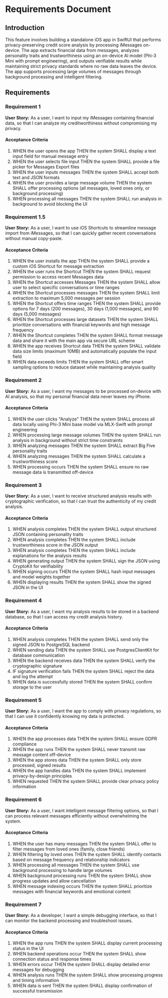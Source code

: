 # Requirements Document

## Introduction

This feature involves building a standalone iOS app in SwiftUI that performs privacy-preserving credit score analysis by processing iMessages on-device. The app extracts financial data from messages, analyzes personality traits and trustworthiness using an on-device AI model (Phi-3 Mini with prompt engineering), and outputs verifiable results while maintaining strict privacy standards where no raw data leaves the device. The app supports processing large volumes of messages through background processing and intelligent filtering.

## Requirements

### Requirement 1

**User Story:** As a user, I want to input my iMessages containing financial data, so that I can analyze my creditworthiness without compromising my privacy.

#### Acceptance Criteria

1. WHEN the user opens the app THEN the system SHALL display a text input field for manual message entry
2. WHEN the user selects file input THEN the system SHALL provide a file picker for Messages Export files
3. WHEN the user inputs messages THEN the system SHALL accept both text and JSON formats
4. WHEN the user provides a large message volume THEN the system SHALL offer processing options (all messages, loved ones only, or background processing)
5. WHEN processing all messages THEN the system SHALL run analysis in background to avoid blocking the UI

### Requirement 1.5

**User Story:** As a user, I want to use iOS Shortcuts to streamline message import from iMessages, so that I can quickly gather recent conversations without manual copy-paste.

#### Acceptance Criteria

1. WHEN the user installs the app THEN the system SHALL provide a custom iOS Shortcut for message extraction
2. WHEN the user runs the Shortcut THEN the system SHALL request permission to access recent Messages data
3. WHEN the Shortcut accesses Messages THEN the system SHALL allow user to select specific conversations or time ranges
4. WHEN the Shortcut processes messages THEN the system SHALL limit extraction to maximum 5,000 messages per session
5. WHEN the Shortcut offers time ranges THEN the system SHALL provide options for 7 days (200 messages), 30 days (1,000 messages), and 90 days (5,000 messages)
6. WHEN the Shortcut processes large datasets THEN the system SHALL prioritize conversations with financial keywords and high message frequency
7. WHEN the Shortcut completes THEN the system SHALL format message data and share it with the main app via secure URL scheme
8. WHEN the app receives Shortcut data THEN the system SHALL validate data size limits (maximum 10MB) and automatically populate the input field
9. WHEN data exceeds limits THEN the system SHALL offer smart sampling options to reduce dataset while maintaining analysis quality

### Requirement 2

**User Story:** As a user, I want my messages to be processed on-device with AI analysis, so that my personal financial data never leaves my iPhone.

#### Acceptance Criteria

1. WHEN the user clicks "Analyze" THEN the system SHALL process all data locally using Phi-3 Mini base model via MLX-Swift with prompt engineering
2. WHEN processing large message volumes THEN the system SHALL run analysis in background without strict time constraints
3. WHEN analyzing messages THEN the system SHALL extract Big Five personality traits
4. WHEN analyzing messages THEN the system SHALL calculate a trustworthiness score
5. WHEN processing occurs THEN the system SHALL ensure no raw message data is transmitted off-device

### Requirement 3

**User Story:** As a user, I want to receive structured analysis results with cryptographic verification, so that I can trust the authenticity of my credit analysis.

#### Acceptance Criteria

1. WHEN analysis completes THEN the system SHALL output structured JSON containing personality traits
2. WHEN analysis completes THEN the system SHALL include trustworthiness score in the JSON output
3. WHEN analysis completes THEN the system SHALL include explanations for the analysis results
4. WHEN generating output THEN the system SHALL sign the JSON using CryptoKit for verifiability
5. WHEN signing occurs THEN the system SHALL hash input messages and model weights together
6. WHEN displaying results THEN the system SHALL show the signed JSON in the UI

### Requirement 4

**User Story:** As a user, I want my analysis results to be stored in a backend database, so that I can access my credit analysis history.

#### Acceptance Criteria

1. WHEN analysis completes THEN the system SHALL send only the signed JSON to PostgreSQL backend
2. WHEN sending data THEN the system SHALL use PostgresClientKit for database communication
3. WHEN the backend receives data THEN the system SHALL verify the cryptographic signature
4. IF signature verification fails THEN the system SHALL reject the data and log the attempt
5. WHEN data is successfully stored THEN the system SHALL confirm storage to the user

### Requirement 5

**User Story:** As a user, I want the app to comply with privacy regulations, so that I can use it confidently knowing my data is protected.

#### Acceptance Criteria

1. WHEN the app processes data THEN the system SHALL ensure GDPR compliance
2. WHEN the app runs THEN the system SHALL never transmit raw message content off-device
3. WHEN the app stores data THEN the system SHALL only store processed, signed results
4. WHEN the app handles data THEN the system SHALL implement privacy-by-design principles
5. WHEN requested THEN the system SHALL provide clear privacy policy information

### Requirement 6

**User Story:** As a user, I want intelligent message filtering options, so that I can process relevant messages efficiently without overwhelming the system.

#### Acceptance Criteria

1. WHEN the user has many messages THEN the system SHALL offer to filter messages from loved ones (family, close friends)
2. WHEN filtering by loved ones THEN the system SHALL identify contacts based on message frequency and relationship indicators
3. WHEN processing all messages THEN the system SHALL use background processing to handle large volumes
4. WHEN background processing runs THEN the system SHALL show progress updates and allow cancellation
5. WHEN message indexing occurs THEN the system SHALL prioritize messages with financial keywords and emotional content

### Requirement 7

**User Story:** As a developer, I want a simple debugging interface, so that I can monitor the backend processing and troubleshoot issues.

#### Acceptance Criteria

1. WHEN the app runs THEN the system SHALL display current processing status in the UI
2. WHEN backend operations occur THEN the system SHALL show connection status and response times
3. WHEN errors occur THEN the system SHALL display detailed error messages for debugging
4. WHEN analysis runs THEN the system SHALL show processing progress and timing information
5. WHEN data is sent THEN the system SHALL display confirmation of successful transmission